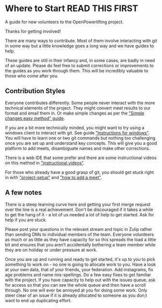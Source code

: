 # Where to Start READ THIS FIRST

A guide for new volunteers to the OpenPowerlifting project.

Thanks for getting involved!

There are many ways to contribute.  Most of them involve interacting with git in some way but a little knowledge goes a  long way and we have guides to help.

These guides are still in their infancy and, in some cases, are badly in need of an update.  Please do feel free to submit corrections or improvements to the guides as you work through them.  This will be incredibly valuable to those who come after you.

## Contribution Styles

Everyone contributes differently.  Some people never interact with the more technical elements of the project.  They might convert meet results to our format and email them in.  Or make simple changes as per the ["Simple changes easy method" guide](https://gitlab.com/openpowerlifting/opl-data/-/blob/main/docs/Simple-changes-easy-method.pdf).

If you are a bit more technically minded, you might want to try using a windows client to interact with git.  See guide ["Instructions for windows"](https://gitlab.com/openpowerlifting/opl-data/-/blob/main/docs/instructions-for-windows%20-%20needs%20updating.docx.pdf).  You will have to learn one or two git commands but nothing too challenging once you are set up and understand key concepts.  This will give you a good platform to add meets, disambiguate names and make other corrections.

There is a web IDE that some prefer and there are some instructional videos on this method in ["instructional videos"](https://gitlab.com/openpowerlifting/opl-data/-/blob/main/docs/instructional%20videos.md).

For those who already have a good grasp of git, you should get stuck right in with ["project-setup"](https://gitlab.com/openpowerlifting/opl-data/-/blob/main/docs/project-setup.md) and ["how to add a meet"](https://gitlab.com/openpowerlifting/opl-data/-/blob/main/docs/how-to-add-a-meet.md).

## A few notes

There is a steep learning curve here and getting your first merge request over the line is a real achievement.  Don't be discouraged if it takes a while to get the hang of it - a lot of us needed a lot of help to get started.  Ask for help if you are stuck.

Please post your questions in the relevant stream and topic in Zulip rather than sending DMs to individual members of the team.  Everyone volunteers as much or as little as they have capacity for  so this spreads the load a little bit and ensures that you aren’t accidentally bothering a team member while they are on holiday or under pressure at work.

Once you are up and running and ready to get started, it's up to you to pick something to work on - no one is going to allocate work to you.  Have a look at your own data, that of your friends, your federation.  Add instagrams, fix age problems and name mis-spellings.  Do a few easy fixes to get familiar with the project.  If you have capacity to help out with the issues queue, ask for access so that you can see the whole queue and then have a scroll through.  No one will ever be annoyed at you for doing some work.  Only steer clear of an issue if it is already allocated to someone as you don;t want to end up duplicating effort.

